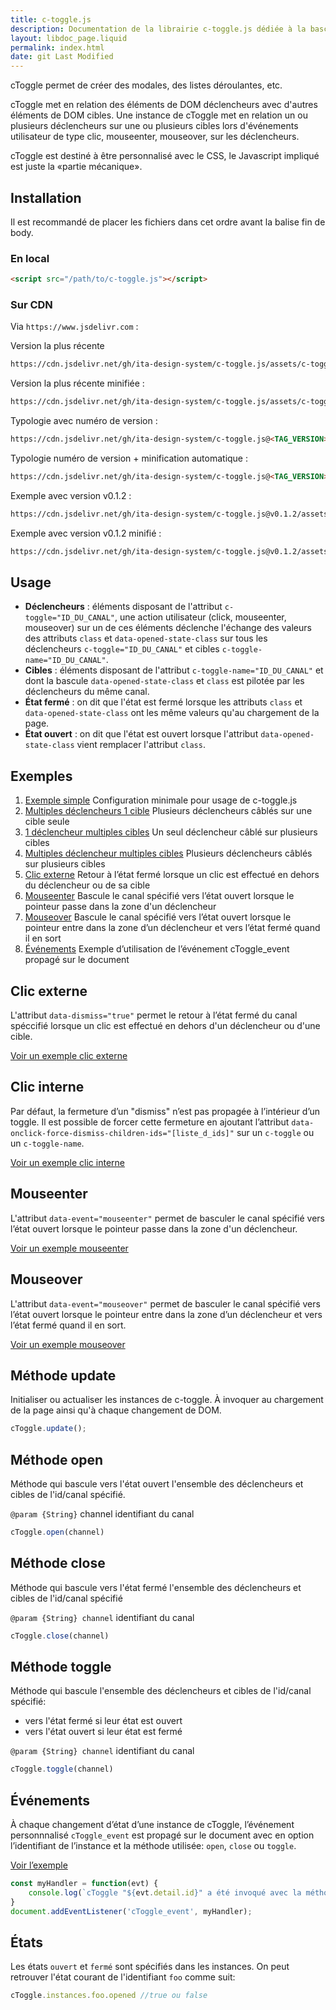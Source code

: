 ```yaml
---
title: c-toggle.js
description: Documentation de la librairie c-toggle.js dédiée à la bascule d’état des classes CSS d’un élément
layout: libdoc_page.liquid
permalink: index.html
date: git Last Modified
---
```

cToggle permet de créer des modales, des listes déroulantes, etc.

cToggle met en relation des éléments de DOM déclencheurs avec d'autres éléments de DOM cibles. Une instance de cToggle met en relation un ou plusieurs déclencheurs sur une ou plusieurs cibles lors d'événements utilisateur de type clic, mouseenter, mouseover, sur les déclencheurs.

cToggle est destiné à être personnalisé avec le CSS, le Javascript impliqué est juste la «partie mécanique».

## Installation

Il est recommandé de placer les fichiers dans cet ordre avant la balise fin de body.

### En local

```html
<script src="/path/to/c-toggle.js"></script>
```

### Sur CDN

Via `https://www.jsdelivr.com` :

Version la plus récente

```html
https://cdn.jsdelivr.net/gh/ita-design-system/c-toggle.js/assets/c-toggle.js
```

Version la plus récente minifiée :

```html
https://cdn.jsdelivr.net/gh/ita-design-system/c-toggle.js/assets/c-toggle.min.js
```

Typologie avec numéro de version :

```html
https://cdn.jsdelivr.net/gh/ita-design-system/c-toggle.js@<TAG_VERSION>/assets/c-toggle.js
```

Typologie numéro de version + minification automatique :

```html
https://cdn.jsdelivr.net/gh/ita-design-system/c-toggle.js@<TAG_VERSION>/assets/c-toggle.min.js
```

Exemple avec version v0.1.2 : 

```html
https://cdn.jsdelivr.net/gh/ita-design-system/c-toggle.js@v0.1.2/assets/c-toggle.js
```

Exemple avec version v0.1.2 minifié :
```html
https://cdn.jsdelivr.net/gh/ita-design-system/c-toggle.js@v0.1.2/assets/c-toggle.min.js
```

## Usage

* **Déclencheurs** : éléments disposant de l'attribut `c-toggle="ID_DU_CANAL"`, une action utilisateur (click, mouseenter, mouseover) sur un de ces éléments déclenche l'échange des valeurs des attributs `class` et `data-opened-state-class` sur tous les déclencheurs `c-toggle="ID_DU_CANAL"` et cibles `c-toggle-name="ID_DU_CANAL"`.
* **Cibles** : éléments disposant de l'attribut `c-toggle-name="ID_DU_CANAL"` et dont la bascule `data-opened-state-class` et `class` est pilotée par les déclencheurs du même canal.
* **État fermé** : on dit que l'état est fermé lorsque les attributs `class` et `data-opened-state-class` ont les même valeurs qu'au chargement de la page.
* **État ouvert** : on dit que l'état est ouvert lorsque l'attribut `data-opened-state-class` vient remplacer l'attribut `class`.

## Exemples

1. [Exemple simple](/content/exemple-1.md) Configuration minimale pour usage de c-toggle.js 
1. [Multiples déclencheurs 1 cible](/content/exemple-2.md) Plusieurs déclencheurs câblés sur une cible seule 
1. [1 déclencheur multiples cibles](/content/exemple-3.md) Un seul déclencheur câblé sur plusieurs cibles 
1. [Multiples déclencheur multiples cibles](/content/exemple-4.md) Plusieurs déclencheurs câblés sur plusieurs cibles 
1. [Clic externe](/content/exemple-5.md) Retour à l’état fermé lorsque un clic est effectué en dehors du déclencheur ou de sa cible 
1. [Mouseenter](/content/exemple-6.md) Bascule le canal spécifié vers l’état ouvert lorsque le pointeur passe dans la zone d'un déclencheur 
1. [Mouseover](/content/exemple-7.md) Bascule le canal spécifié vers l’état ouvert lorsque le pointeur entre dans la zone d’un déclencheur et vers l’état fermé quand il en sort 
1. [Événements](/content/exemple-8.md) Exemple d’utilisation de l’événement cToggle_event propagé sur le document 

## Clic externe

L'attribut `data-dismiss="true"` permet le retour à l’état fermé du canal spéccifié lorsque un clic est effectué en dehors d'un déclencheur ou d'une cible.

[Voir un exemple clic externe](/content/exemple-5.md)

## Clic interne

Par défaut, la fermeture d’un "dismiss" n’est pas propagée à l’intérieur d’un toggle. Il est possible de forcer cette fermeture en ajoutant l’attribut `data-onclick-force-dismiss-children-ids="[liste_d_ids]"` sur un `c-toggle` ou un `c-toggle-name`.

[Voir un exemple clic interne](/content/exemple-5.md)

## Mouseenter

L'attribut `data-event="mouseenter"` permet de basculer le canal spécifié vers l’état ouvert lorsque le pointeur passe dans la zone d'un déclencheur.

[Voir un exemple mouseenter](/content/exemple-6.md)

## Mouseover

L'attribut `data-event="mouseover"` permet de basculer le canal spécifié vers l’état ouvert lorsque le pointeur entre dans la zone d’un déclencheur et vers l’état fermé quand il en sort.

[Voir un exemple mouseover](content/exemple-7.md)

## Méthode update

Initialiser ou actualiser les instances de c-toggle. À invoquer au chargement de la page ainsi qu'à chaque changement de DOM.

```javascript
cToggle.update();
```

## Méthode open

Méthode qui bascule vers l'état ouvert l'ensemble des déclencheurs et cibles de l'id/canal spécifié.

`@param {String}` channel identifiant du canal

```javascript
cToggle.open(channel)
```

## Méthode close

Méthode qui bascule vers l'état fermé l'ensemble des déclencheurs et cibles de l'id/canal spécifié

`@param {String} channel` identifiant du canal

```javascript
cToggle.close(channel)
```

## Méthode toggle

Méthode qui bascule l'ensemble des déclencheurs et cibles de l'id/canal spécifié:

* vers l'état fermé si leur état est ouvert
* vers l'état ouvert si leur état est fermé

`@param {String} channel` identifiant du canal

```javascript
cToggle.toggle(channel)
```

## Événements

À chaque changement d’état d’une instance de cToggle, l’événement personnnalisé `cToggle_event` est propagé sur le document avec en option l’identifiant de l’instance et la méthode utilisée: `open`, `close` ou `toggle`.

[Voir l’exemple](content/exemple-8.md)

```javascript
const myHandler = function(evt) {
    console.log(`cToggle "${evt.detail.id}" a été invoqué avec la méthode "${evt.detail.method}"`)
}
document.addEventListener('cToggle_event', myHandler);
```

## États

Les états `ouvert` et `fermé` sont spécifiés dans les instances. On peut retrouver l'état courant de l'identifiant `foo` comme suit:

```javascript
cToggle.instances.foo.opened //true ou false
```
